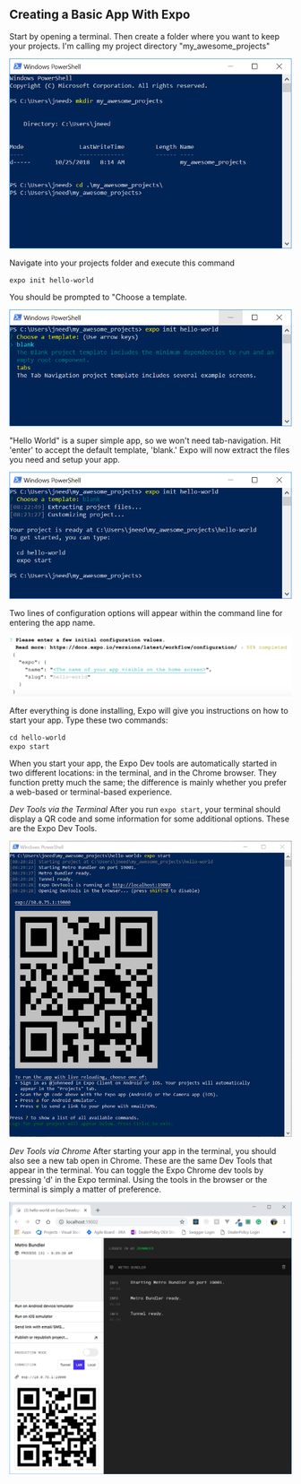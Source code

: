 ## Creating a Basic App With Expo

Start by opening a terminal. Then create a folder where you want to keep your projects. I'm calling my project directory "my_awesome_projects"

![alt_text](assets/01/power-shello-create-folder.png "PowerShell: CD to project folder")

Navigate into your projects folder and execute this command

```
expo init hello-world
```

You should be prompted to "Choose a template.

![alt_text](assets/01/power-shell-choose-template.png "PowerShell: expo init command")


"Hello World" is a super simple app, so we won't need tab-navigation. Hit 'enter' to accept the default template, 'blank.'  Expo will now extract the files you need and setup your app.  

![alt_text](assets/01/power-shell-project-ready.png "PowerShell: choose template")

Two lines of configuration options will appear within the command line for entering the app name. 

![alt_text](assets/01/power-shell-enter-name.png "Command Line config options")

After everything is done installing, Expo will give you instructions on how to start your app.  Type these two commands:

    cd hello-world
    expo start

When you start your app, the Expo Dev tools are automatically started in two different locations: in the terminal, and in the Chrome browser.  They function pretty much the same; the difference is mainly whether you prefer a web-based or terminal-based experience.

*Dev Tools via the Terminal* After you run `expo start`, your terminal should display a QR code and some information for some additional options.  These are the Expo Dev Tools.

![alt_text](assets/01/power-shell-expo-start.png "PowerShell : start app")

*Dev Tools via Chrome* After starting your app in the terminal, you should also see a new tab open in Chrome.  These are the same Dev Tools that appear in the terminal. You can toggle the Expo Chrome dev tools by pressing 'd' in the Expo terminal.  Using the tools in the browser or the terminal is simply a matter of preference.

![alt_text](assets/01/chrome-expo-dev-tools.png "Chrome: Expo Dev Tools")


 

